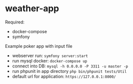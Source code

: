 # weather-app
Required:
- docker-compose
- symfony

Example poker app with input file
- webserver run: ``symfony server:start``
- run mysql docker: ``docker-compose up``
- connect into DB: ``mysql -h 0.0.0.0 -P 3311 -u master -p``
- run phpunit in app directory ``php bin/phpunit tests/Util``
- default url for application: ``https://127.0.0.1:8000/``